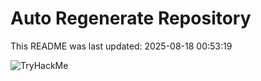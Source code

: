 # Auto Regenerate Repository

This README was last updated: 2025-08-18 00:53:19

 ![TryHackMe](https://tryhackme.com/badge/533634)